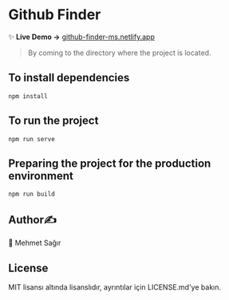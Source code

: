 # Github Finder
✨ **Live Demo ->** [github-finder-ms.netlify.app](https://github-finder-ms.netlify.app/)
> By coming to the directory where the project is located.

## To install dependencies
```
npm install
```
## To run the project
```
npm run serve
```
## Preparing the project for the production environment
```
npm run build
```

## Author✍️
👤 Mehmet Sağır

## License
MIT lisansı altında lisanslıdır, ayrıntılar için LICENSE.md'ye bakın.
